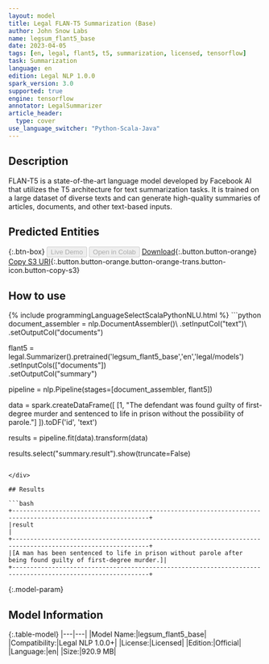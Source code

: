 ```yaml
---
layout: model
title: Legal FLAN-T5 Summarization (Base)
author: John Snow Labs
name: legsum_flant5_base
date: 2023-04-05
tags: [en, legal, flant5, t5, summarization, licensed, tensorflow]
task: Summarization
language: en
edition: Legal NLP 1.0.0
spark_version: 3.0
supported: true
engine: tensorflow
annotator: LegalSummarizer
article_header:
  type: cover
use_language_switcher: "Python-Scala-Java"
---
```


## Description

FLAN-T5 is a state-of-the-art language model developed by Facebook AI that utilizes the T5 architecture for text summarization tasks. It is trained on a large dataset of diverse texts and can generate high-quality summaries of articles, documents, and other text-based inputs.

## Predicted Entities



{:.btn-box}
<button class="button button-orange" disabled>Live Demo</button>
<button class="button button-orange" disabled>Open in Colab</button>
[Download](https://s3.amazonaws.com/auxdata.johnsnowlabs.com/legal/models/legsum_flant5_base_en_1.0.0_3.0_1680709193886.zip){:.button.button-orange}
[Copy S3 URI](s3://auxdata.johnsnowlabs.com/legal/models/legsum_flant5_base_en_1.0.0_3.0_1680709193886.zip){:.button.button-orange.button-orange-trans.button-icon.button-copy-s3}

## How to use



<div class="tabs-box" markdown="1">
{% include programmingLanguageSelectScalaPythonNLU.html %}
```python
document_assembler = nlp.DocumentAssembler()\
    .setInputCol("text")\
    .setOutputCol("documents")

flant5 = legal.Summarizer().pretrained('legsum_flant5_base','en','legal/models')\
    .setInputCols(["documents"])\
    .setOutputCol("summary")

pipeline = nlp.Pipeline(stages=[document_assembler, flant5])

data = spark.createDataFrame([
  [1, "The defendant was found guilty of first-degree murder and sentenced to life in prison without the possibility of parole."]
]).toDF('id', 'text')

results = pipeline.fit(data).transform(data)

results.select("summary.result").show(truncate=False)
```

</div>

## Results

```bash
+------------------------------------------------------------------------------------------------------------+
|result                                                                                                      |
+------------------------------------------------------------------------------------------------------------+
|[A man has been sentenced to life in prison without parole after being found guilty of first-degree murder.]|
+------------------------------------------------------------------------------------------------------------+

```

{:.model-param}
## Model Information

{:.table-model}
|---|---|
|Model Name:|legsum_flant5_base|
|Compatibility:|Legal NLP 1.0.0+|
|License:|Licensed|
|Edition:|Official|
|Language:|en|
|Size:|920.9 MB|
